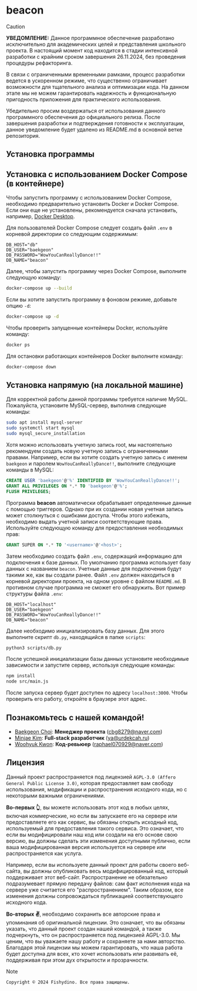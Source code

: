 # beacon
> [!CAUTION]
> **УВЕДОМЛЕНИЕ:**
> Данное программное обеспечение разработано исключительно для академических целей и представления школьного проекта. В настоящий момент код находится в стадии интенсивной разработки с крайним сроком завершения 26.11.2024, без проведения процедуры рефакторинга.
> 
> В связи с ограниченными временными рамками, процесс разработки ведется в ускоренном режиме, что существенно ограничивает возможности для тщательного анализа и оптимизации кода. На данном этапе мы не можем гарантировать надежность и функциональную пригодность приложения для практического использования.
> 
> Убедительно просим воздержаться от использования данного программного обеспечения до официального релиза. После завершения разработки и подтверждения готовности к эксплуатации, данное уведомление будет удалено из README.md в основной ветке репозитория.

## Установка программы
## Установка с использованием Docker Compose (в контейнере)
Чтобы запустить программу с использованием Docker Compose, необходимо предварительно установить Docker и Docker Compose. Если они еще не установлены, рекомендуется сначала установить, например, [Docker Desktop](https://www.docker.com/products/docker-desktop/).

Для пользователей Docker Compose следует создать файл `.env` в корневой директории со следующим содержимым:
```env
DB_HOST="db"
DB_USER="baekgeon"
DB_PASSWORD="WowYouCanReallyDance!!"
DB_NAME="beacon"
```

Далее, чтобы запустить программу через Docker Compose, выполните следующую команду:
```bash
docker-compose up --build
```
Если вы хотите запустить программу в фоновом режиме, добавьте опцию `-d`:
```bash
docker-compose up -d
```
Чтобы проверить запущенные контейнеры Docker, используйте команду:
```bash
docker ps
```
Для остановки работающих контейнеров Docker выполните команду:
```bash
docker-compose down
```
## Установка напрямую (на локальной машине)
Для корректной работы данной программы требуется наличие MySQL. Пожалуйста, установите MySQL-сервер, выполнив следующие команды:
```bash
sudo apt install mysql-server
sudo systemctl start mysql
sudo mysql_secure_installation
```
Хотя можно использовать учетную запись root, мы настоятельно рекомендуем создать новую учетную запись с ограниченными правами. Например, если вы хотите создать учетную запись с именем `baekgeon` и паролем `WowYouCanReallyDance!!`, выполните следующие команды в MySQL:
```sql
CREATE USER 'baekgeon'@'%' IDENTIFIED BY 'WowYouCanReallyDance!!';
GRANT ALL PRIVILEGES ON *.* TO 'baekgeon'@'%';
FLUSH PRIVILEGES;
```
Программа **beacon** автоматически обрабатывает определенные данные с помощью триггеров. Однако при их создании новая учетная запись может столкнуться с ошибками доступа. Чтобы этого избежать, необходимо выдать учетной записи соответствующие права. Используйте следующую команду для предоставления необходимых прав:
```sql
GRANT SUPER ON *.* TO '<username>'@'<host>';
```
Затем необходимо создать файл `.env`, содержащий информацию для подключения к базе данных. По умолчанию программа использует базу данных с названием `beacon`. Учетные данные для подключения будут такими же, как вы создали ранее. Файл `.env` должен находиться в корневой директории проекта, на одном уровне с файлом `README.md`. В противном случае программа не сможет его обнаружить. Вот пример структуры файла `.env`:
```env
DB_HOST="localhost"
DB_USER="baekgeon"
DB_PASSWORD="WowYouCanReallyDance!!"
DB_NAME="beacon"
```
Далее необходимо инициализировать базу данных. Для этого выполните скрипт `db.py`, находящийся в папке `scripts`:
```bash
python3 scripts/db.py
```
После успешной инициализации базы данных установите необходимые зависимости и запустите сервер, используя следующие команды:
```bash
npm install
node src/main.js
```
После запуска сервер будет доступен по адресу `localhost:3000`. Чтобы проверить его работу, откройте в браузере этот адрес.

## Познакомьтесь с нашей командой!
- [Baekgeon Choi](https://github.com/cbgcbg11): **Менеджер проекта** (cbg8279@naver.com)  
- [Minjae Kim](https://github.com/urdekcah): **Full-stack разработчик** (ya@urdekcah.ru)  
- [Woohyuk Kwon](https://github.com/rnjsdngur): **Код-ревьюер** (raphael070929@naver.com)  

## Лицензия
Данный проект распространяется под лицензией `AGPL-3.0 (Affero General Public License 3.0)`, которая предоставляет вам свободу использования, модификации и распространения исходного кода, но с некоторыми важными ограничениями.  

**Во-первых 👆**, вы можете использовать этот код в любых целях, включая коммерческие, но если вы запускаете его на сервере или предоставляете его как сервис, вы обязаны открыть исходный код, используемый для предоставления такого сервиса. Это означает, что если вы модифицировали наш код или создали на его основе свою версию, вы должны сделать эти изменения доступными публично, если ваша модифицированная версия используется на сервере или распространяется как услуга.

Например, если вы используете данный проект для работы своего веб-сайта, вы должны опубликовать весь модифицированный код, который поддерживает этот веб-сайт. Распространение не обязательно подразумевает прямую передачу файлов: сам факт исполнения кода на сервере уже считается его "распространением". Таким образом, все изменения должны сопровождаться публикацией соответствующего исходного кода.

**Во-вторых ✌️**, необходимо сохранить все авторские права и упоминания об оригинальной лицензии. Это означает, что вы обязаны указать, что данный проект создан нашей командой, а также подчеркнуть, что он распространяется под лицензией AGPL-3.0. Мы ценим, что вы уважаете нашу работу и сохраняете за нами авторство. Благодаря этой лицензии мы можем гарантировать, что наша работа будет доступна для всех, кто хочет использовать или развивать её, поддерживая при этом дух открытости и прозрачности.

> [!NOTE]
> `Copyright © 2024 Fishydino. Все права защищены.`